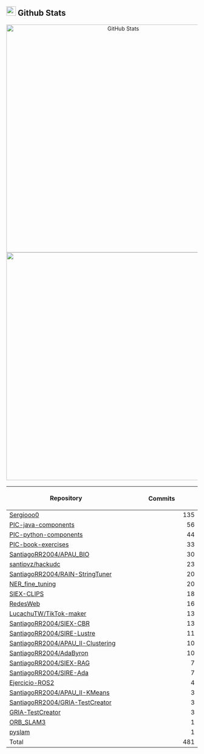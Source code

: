 ## <img src="https://media.giphy.com/media/iY8CRBdQXODJSCERIr/giphy.gif" width="25"><b> Github Stats </b>

<p align="center">
  <a href="https://github.com/Sergiooo0">
    <img
      width="600px"
      src="https://github-readme-stats-liard-nu-21.vercel.app/api?username=Sergiooo0&show_icons=true&hide_title=true&show=reviews,prs_merged&include_all_commits=true"
      alt="GitHub Stats"
      />
    <img
      width="600px"
      src="https://github-readme-stats-liard-nu-21.vercel.app/api/top-langs/?username=Sergiooo0&langs_count=20"
      />
  </a>
</p>

| <img width="1000"><br><p align="center">Repository | <img width="1000" height="1"><br><p align="center">Commits  |
|:----------|----------:|
| [Sergiooo0](https://github.com/Sergiooo0/Sergiooo0) | 135 |
| [PIC-java-components](https://github.com/Sergiooo0/PIC-java-components) | 56 |
| [PIC-python-components](https://github.com/Sergiooo0/PIC-python-components) | 44 |
| [PIC-book-exercises](https://github.com/Sergiooo0/PIC-book-exercises) | 33 |
| [SantiagoRR2004/APAU_BIO](https://github.com/SantiagoRR2004/APAU_BIO) | 30 |
| [santipvz/hackudc](https://github.com/santipvz/hackudc) | 23 |
| [SantiagoRR2004/RAIN-StringTuner](https://github.com/SantiagoRR2004/RAIN-StringTuner) | 20 |
| [NER_fine_tuning](https://github.com/Sergiooo0/NER_fine_tuning) | 20 |
| [SIEX-CLIPS](https://github.com/Sergiooo0/SIEX-CLIPS) | 18 |
| [RedesWeb](https://github.com/Sergiooo0/RedesWeb) | 16 |
| [LucachuTW/TikTok-maker](https://github.com/LucachuTW/TikTok-maker) | 13 |
| [SantiagoRR2004/SIEX-CBR](https://github.com/SantiagoRR2004/SIEX-CBR) | 13 |
| [SantiagoRR2004/SIRE-Lustre](https://github.com/SantiagoRR2004/SIRE-Lustre) | 11 |
| [SantiagoRR2004/APAU_II-Clustering](https://github.com/SantiagoRR2004/APAU_II-Clustering) | 10 |
| [SantiagoRR2004/AdaByron](https://github.com/SantiagoRR2004/AdaByron) | 10 |
| [SantiagoRR2004/SIEX-RAG](https://github.com/SantiagoRR2004/SIEX-RAG) | 7 |
| [SantiagoRR2004/SIRE-Ada](https://github.com/SantiagoRR2004/SIRE-Ada) | 7 |
| [Ejercicio-ROS2](https://github.com/Sergiooo0/Ejercicio-ROS2) | 4 |
| [SantiagoRR2004/APAU_II-KMeans](https://github.com/SantiagoRR2004/APAU_II-KMeans) | 3 |
| [SantiagoRR2004/GRIA-TestCreator](https://github.com/SantiagoRR2004/GRIA-TestCreator) | 3 |
| [GRIA-TestCreator](https://github.com/Sergiooo0/GRIA-TestCreator) | 3 |
| [ORB_SLAM3](https://github.com/Sergiooo0/ORB_SLAM3) | 1 |
| [pyslam](https://github.com/Sergiooo0/pyslam) | 1 |
| Total | 481 |
